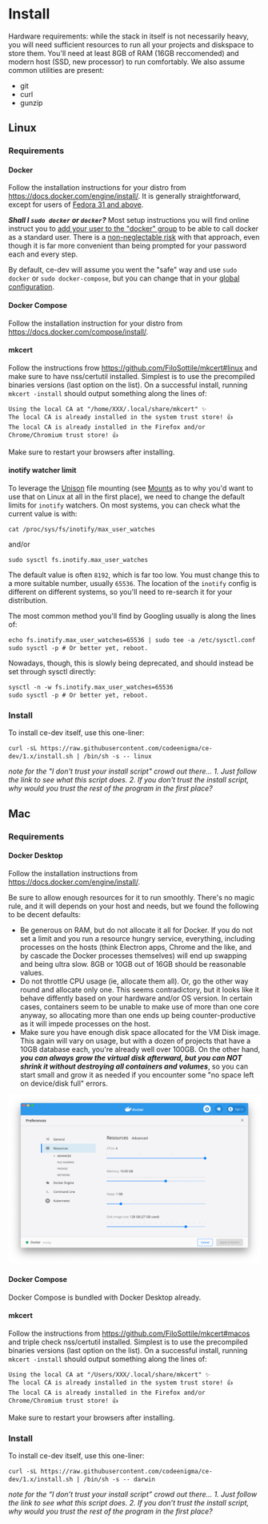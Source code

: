 # Install

Hardware requirements: while the stack in itself is not necessarily heavy, you will need sufficient resources to run all your projects and diskspace to store them. You'll need at least 8GB of RAM (16GB reccomended) and modern host (SSD, new processor) to run comfortably.
We also assume common utilities are present:

- git
- curl
- gunzip

## Linux

### Requirements

#### Docker

Follow the installation instructions for your distro from https://docs.docker.com/engine/install/. It is generally straightforward, except for users of [Fedora 31 and above](https://duckduckgo.com/?q=docker+fedora+32).

**_Shall I `sudo docker` or `docker`?_**
Most setup instructions you will find online instruct you to [add your user to the "docker" group](https://docs.docker.com/engine/install/linux-postinstall/) to be able to call docker as a standard user.
There is a [non-neglectable risk](https://docs.docker.com/engine/security/security/#docker-daemon-attack-surface) with that approach, even though it is far more convenient than being prompted for your password each and every step.

By default, ce-dev will assume you went the "safe" way and use `sudo docker` or `sudo docker-compose`, but you can change that in your [global configuration](config).

#### Docker Compose

Follow the installation instruction for your distro from https://docs.docker.com/compose/install/.

#### mkcert

Follow the instructions frow https://github.com/FiloSottile/mkcert#linux and make sure to have nss/certutil installed. Simplest is to use the precompiled binaries versions (last option on the list).
On a successful install, running `mkcert -install` should output something along the lines of:

```
Using the local CA at "/home/XXX/.local/share/mkcert" ✨
The local CA is already installed in the system trust store! 👍
The local CA is already installed in the Firefox and/or Chrome/Chromium trust store! 👍
```

Make sure to restart your browsers after installing.

#### inotify watcher limit

To leverage the [Unison](https://github.com/bcpierce00/unison) file mounting (see [Mounts](unison) as to why you'd want to use that on Linux at all in the first place), we need to change the default limits for `inotify` watchers.
On most systems, you can check what the current value is with:

```
cat /proc/sys/fs/inotify/max_user_watches
```

and/or

```
sudo sysctl fs.inotify.max_user_watches
```

The default value is often `8192`, which is far too low. You must change this to a more suitable number, usually `65536`. The location of the `inotify` config is different on different systems, so you'll need to re-search it for your distribution.

The most common method you'll find by Googling usually is along the lines of:

```
echo fs.inotify.max_user_watches=65536 | sudo tee -a /etc/sysctl.conf
sudo sysctl -p # Or better yet, reboot.
```

Nowadays, though, this is slowly being deprecated, and should instead be set through sysctl directly:

```
sysctl -n -w fs.inotify.max_user_watches=65536
sudo sysctl -p # Or better yet, reboot.
```

### Install

To install ce-dev itself, use this one-liner:

```
curl -sL https://raw.githubusercontent.com/codeenigma/ce-dev/1.x/install.sh | /bin/sh -s -- linux
```

_note for the "I don't trust your install script" crowd out there... 1. Just follow the link to see what this script does. 2. If you don't trust the install script, why would you trust the rest of the program in the first place?_

## Mac

### Requirements

#### Docker Desktop

Follow the installation instructions from https://docs.docker.com/engine/install/.

Be sure to allow enough resources for it to run smoothly. There's no magic rule, and it will depends on your host and needs, but we found the following to be decent defaults:

- Be generous on RAM, but do not allocate it all for Docker. If you do not set a limit and you run a resource hungry service, everything, including processes on the hosts (think Electron apps, Chrome and the like, and by cascade the Docker processes themselves) will end up swapping and being ultra slow. 8GB or 10GB out of 16GB should be reasonable values.
- Do not throttle CPU usage (ie, allocate them all). Or, go the other way round and allocate only one. This seems contradictory, but it looks like it behave diffently based on your hardware and/or OS version. In certain cases, containers seem to be unable to make use of more than one core anyway, so allocating more than one ends up being counter-productive as it will impede processes on the host.
- Make sure you have enough disk space allocated for the VM Disk image. This again will vary on usage, but with a dozen of projects that have a 10GB database each, you're already well over 100GB. On the other hand, **_you can always grow the virtual disk afterward, but you can NOT shrink it without destroying all containers and volumes_**, so you can start small and grow it as needed if you encounter some "no space left on device/disk full" errors.

[![Docker Desktop setting pane](uploads/docker-mac-settings.png)](uploads/docker-mac-settings.png)

#### Docker Compose

Docker Compose is bundled with Docker Desktop already.

#### mkcert

Follow the instructions from https://github.com/FiloSottile/mkcert#macos and triple check nss/certutil installed. Simplest is to use the precompiled binaries versions (last option on the list).
On a successful install, running `mkcert -install` should output something along the lines of:

```
Using the local CA at "/Users/XXX/.local/share/mkcert" ✨
The local CA is already installed in the system trust store! 👍
The local CA is already installed in the Firefox and/or Chrome/Chromium trust store! 👍
```

Make sure to restart your browsers after installing.

### Install

To install ce-dev itself, use this one-liner:

```
curl -sL https://raw.githubusercontent.com/codeenigma/ce-dev/1.x/install.sh | /bin/sh -s -- darwin
```

_note for the “I don’t trust your install script” crowd out there… 1. Just follow the link to see what this script does. 2. If you don’t trust the install script, why would you trust the rest of the program in the first place?_
